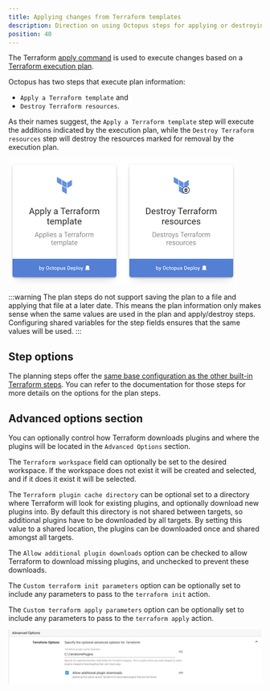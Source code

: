 ```yaml
---
title: Applying changes from Terraform templates
description: Direction on using Octopus steps for applying or destroying Terraform templates
position: 40
---
```


The Terraform [apply command](https://www.terraform.io/cli/commands/apply) is used to execute changes based on a [Terraform execution plan](/docs/deployments/terraform/plan-terraform/index.md).

Octopus has two steps that execute plan information: 
- `Apply a Terraform template` and 
- `Destroy Terraform resources`. 

As their names suggest, the `Apply a Terraform template` step will execute the additions indicated by the execution plan, while the `Destroy Terraform resources` step will destroy the resources marked for removal by the execution plan.

![Octopus Steps](images/octopus-terraform-apply-step.png "width=500")

:::warning
The plan steps do not support saving the plan to a file and applying that file at a later date. This means the plan information only makes sense when the same values are used in the plan and apply/destroy steps. Configuring shared variables for the step fields ensures that the same values will be used.
:::

## Step options

The planning steps offer the [same base configuration as the other built-in Terraform steps](/docs/deployments/terraform/working-with-built-in-steps/index.md). You can refer to the documentation for those steps for more details on the options for the plan steps.

## Advanced options section

You can optionally control how Terraform downloads plugins and where the plugins will be located in the `Advanced Options` section.

The `Terraform workspace` field can optionally be set to the desired workspace. If the workspace does not exist it will be created and selected, and if it does it exist it will be selected.

The `Terraform plugin cache directory` can be optional set to a directory where Terraform will look for existing plugins, and optionally download new plugins into. By default this directory is not shared between targets, so additional plugins have to be downloaded by all targets. By setting this value to a shared location, the plugins can be downloaded once and shared amongst all targets.

The `Allow additional plugin downloads` option can be checked to allow Terraform to download missing plugins, and unchecked to prevent these downloads.

The `Custom terraform init parameters` option can be optionally set to include any parameters to pass to the `terraform init` action.

The `Custom terraform apply parameters` option can be optionally set to include any parameters to pass to the `terraform apply` action.

![Terraform Advanced Options](/docs/deployments/terraform/images/terraform-advanced.png "width=500")